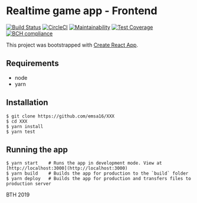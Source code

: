 # Realtime game app - Frontend

[![Build Status](https://travis-ci.org/emsa16/ramverk2-me.svg?branch=master)](https://travis-ci.org/emsa16/ramverk2-me)
[![CircleCI](https://circleci.com/gh/emsa16/ramverk2-me.svg?style=svg)](https://circleci.com/gh/emsa16/ramverk2-me)
[![Maintainability](https://api.codeclimate.com/v1/badges/e01f59ff40dc859e5645/maintainability)](https://codeclimate.com/github/emsa16/ramverk2-me/maintainability)
[![Test Coverage](https://api.codeclimate.com/v1/badges/e01f59ff40dc859e5645/test_coverage)](https://codeclimate.com/github/emsa16/ramverk2-me/test_coverage)
[![BCH compliance](https://bettercodehub.com/edge/badge/emsa16/ramverk2-me?branch=master)](https://bettercodehub.com/results/emsa16/ramverk2-me)

This project was bootstrapped with [Create React App](https://github.com/facebook/create-react-app).

## Requirements

- node
- yarn

## Installation

    $ git clone https://github.com/emsa16/XXX
    $ cd XXX
    $ yarn install
    $ yarn test

## Running the app

    $ yarn start    # Runs the app in development mode. View at [http://localhost:3000](http://localhost:3000)
    $ yarn build    # Builds the app for production to the `build` folder
    $ yarn deploy   # Builds the app for production and transfers files to production server

BTH 2019
